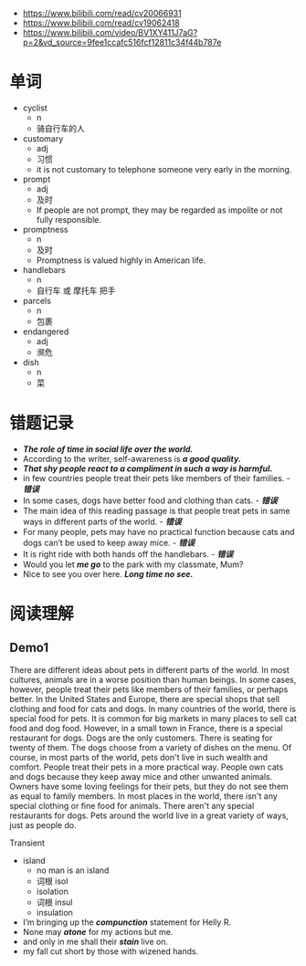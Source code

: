 - https://www.bilibili.com/read/cv20066931
- https://www.bilibili.com/read/cv19062418
- https://www.bilibili.com/video/BV1XY411J7aG?p=2&vd_source=9fee1ccafc516fcf12811c34f44b787e

# 单词

- cyclist
    - n
    - 骑自行车的人
- customary
    - adj
    - 习惯
    - it is not customary to telephone someone very early in the morning.
- prompt
    - adj
    - 及时
    - If people are not prompt, they may be regarded as impolite or not fully responsible.
- promptness
    - n
    - 及时
    - Promptness is valued highly in American life.
- handlebars
    - n
    - 自行车 或 摩托车 把手
- parcels
    - n
    - 包裹
- endangered
    - adj
    - 濒危
- dish
    - n
    - 菜

# 错题记录

- ***The role of time in social life over the world.***
- According to the writer, self-awareness is ***a good quality.***
- ***That shy people react to a compliment in such a way is harmful.***
- in few countries people treat their pets like members of their families. - ***错误***
- In some cases, dogs have better food and clothing than cats. - ***错误***
- The main idea of this reading passage is that people treat pets in same ways in different parts of the world. - ***错误***
- For many people, pets may have no practical function because cats and dogs can’t be used to keep away mice. - ***错误***
- It is right ride with both hands off the handlebars. - ***错误***
- Would you let ***me go*** to the park with my classmate, Mum?
- Nice to see you over here. ***Long time no see.***

# 阅读理解

## Demo1

There are different ideas about pets in different parts of the world. In most cultures, animals are in a worse position than human beings. In some cases, however, people treat their pets like members of their families, or perhaps better. In the United States and Europe, there are special shops that sell clothing and food for cats and dogs.
In many countries of the world, there is special food for pets. It is common for big markets in many places to sell cat food and dog food. However, in a small town in France, there is a special restaurant for dogs. Dogs are the only customers. There is seating for twenty of them. The dogs choose from a variety of dishes on the menu.
Of course, in most parts of the world, pets don't live in such wealth and comfort. People treat their pets in a more practical way. People own cats and dogs because they keep away mice and other unwanted animals. Owners have some loving feelings for their pets, but they do not see them as equal to family members. In most places in the world, there isn't any special clothing or fine food for animals. There aren't any special restaurants for dogs.
Pets around the world live in a great variety of ways, just as people do.

Transient

- island
    - no man is an island
    - 词根 isol
    - isolation
    - 词根 insul
    - insulation
- I’m bringing up the ***compunction*** statement for Helly R.
- None may ***atone*** for my actions but me.
- and only in me shall their ***stain*** live on.
- my fall cut short by those with wizened hands.